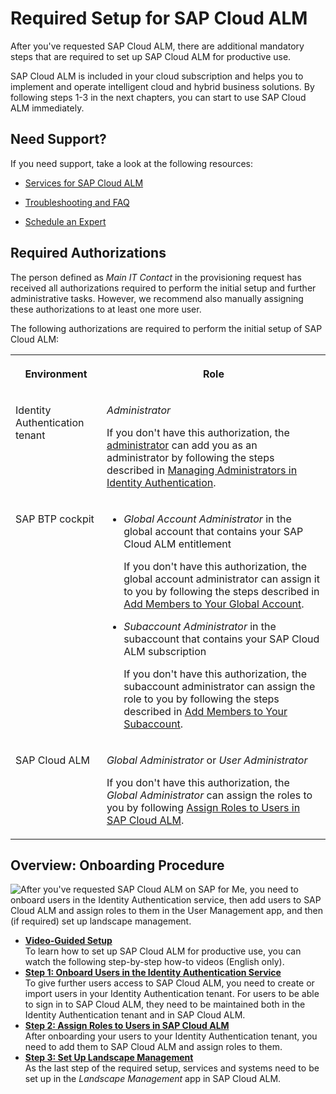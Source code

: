 <!-- loio80b2c30a8d194ae8aff496bcff057cf0 -->

# Required Setup for SAP Cloud ALM

After you've requested SAP Cloud ALM, there are additional mandatory steps that are required to set up SAP Cloud ALM for productive use.

SAP Cloud ALM is included in your cloud subscription and helps you to implement and operate intelligent cloud and hybrid business solutions. By following steps 1-3 in the next chapters, you can start to use SAP Cloud ALM immediately.



<a name="loio80b2c30a8d194ae8aff496bcff057cf0__section_e22_lj1_wxb"/>

## Need Support?

If you need support, take a look at the following resources:

-   [Services for SAP Cloud ALM](https://support.sap.com/en/alm/sap-cloud-alm/services-for-sap-cloud-alm.html)

-   [Troubleshooting and FAQ](../troubleshooting-and-faq-737bcf7.md#loio737bcf73077c4ed1bc3400648a60f1a8)

-   [Schedule an Expert](https://me.sap.com/app/sae)




<a name="loio80b2c30a8d194ae8aff496bcff057cf0__section_rdm_3mt_r5b"/>

## Required Authorizations

The person defined as *Main IT Contact* in the provisioning request has received all authorizations required to perform the initial setup and further administrative tasks. However, we recommend also manually assigning these authorizations to at least one more user.

The following authorizations are required to perform the initial setup of SAP Cloud ALM:


<table>
<tr>
<th valign="top">

Environment

</th>
<th valign="top">

Role

</th>
</tr>
<tr>
<td valign="top">

Identity Authentication tenant

</td>
<td valign="top">

*Administrator*

If you don't have this authorization, the [administrator](https://iamtenants.accounts.cloud.sap/) can add you as an administrator by following the steps described in [Managing Administrators in Identity Authentication](https://help.sap.com/docs/IDENTITY_AUTHENTICATION/6d6d63354d1242d185ab4830fc04feb1/786eea2e06fa4bef84d914a7c319d74c.html).

</td>
</tr>
<tr>
<td valign="top">

SAP BTP cockpit

</td>
<td valign="top">

-   *Global Account Administrator* in the global account that contains your SAP Cloud ALM entitlement

    If you don't have this authorization, the global account administrator can assign it to you by following the steps described in [Add Members to Your Global Account](https://help.sap.com/viewer/65de2977205c403bbc107264b8eccf4b/LATEST/en-US/4a0491330a164f5a873fa630c7f45f06.html).

-   *Subaccount Administrator* in the subaccount that contains your SAP Cloud ALM subscription

    If you don't have this authorization, the subaccount administrator can assign the role to you by following the steps described in [Add Members to Your Subaccount](https://help.sap.com/viewer/65de2977205c403bbc107264b8eccf4b/LATEST/en-US/1e1b7b60bb1b4764a2d4bb96bd73182d.html).




</td>
</tr>
<tr>
<td valign="top">

SAP Cloud ALM

</td>
<td valign="top">

*Global Administrator* or *User Administrator*

If you don't have this authorization, the *Global Administrator* can assign the roles to you by following [Assign Roles to Users in SAP Cloud ALM](https://help.sap.com/docs/CloudALM/08879d094f3b4de3ac67832f4a56a6de/7304b17f3aac4ebaa24c5c6a3a8e236e.html).

</td>
</tr>
</table>



<a name="loio80b2c30a8d194ae8aff496bcff057cf0__section_hjw_gmt_r5b"/>

## Overview: Onboarding Procedure

![After you've requested SAP Cloud ALM on SAP for Me, you need to onboard
							users in the Identity Authentication service, then add users to SAP
							Cloud ALM and assign roles to them in the User Management app, and then
							(if required) set up landscape management.](images/Image_Map_Required_Setup_for_SAP_Cloud_ALM_d4f9ce5.png)

-   **[Video-Guided Setup](video-guided-setup-cd38b1f.md "To learn how to set up SAP Cloud ALM for productive use, you can watch the following
		step-by-step how-to videos (English only).")**  
To learn how to set up SAP Cloud ALM for productive use, you can watch the following step-by-step how-to videos \(English only\).
-   **[Step 1: Onboard Users in the Identity Authentication Service](step-1-onboard-users-in-the-identity-authentication-service-f2a8a8c.md "To give further users access to SAP Cloud ALM, you need to create or import users in
		your Identity Authentication tenant. For users to be able to sign in to SAP Cloud ALM, they
		need to be maintained both in the Identity Authentication tenant and in SAP Cloud
		ALM.")**  
To give further users access to SAP Cloud ALM, you need to create or import users in your Identity Authentication tenant. For users to be able to sign in to SAP Cloud ALM, they need to be maintained both in the Identity Authentication tenant and in SAP Cloud ALM.
-   **[Step 2: Assign Roles to Users in SAP Cloud ALM](step-2-assign-roles-to-users-in-sap-cloud-alm-7304b17.md "After onboarding your users to your Identity Authentication tenant, you need to add them
		to SAP Cloud ALM and assign roles to them.")**  
After onboarding your users to your Identity Authentication tenant, you need to add them to SAP Cloud ALM and assign roles to them.
-   **[Step 3: Set Up Landscape Management](step-3-set-up-landscape-management-23f1c49.md "As the last step of the required setup, services and systems need to be set up in the
			Landscape Management app in SAP Cloud ALM.")**  
As the last step of the required setup, services and systems need to be set up in the *Landscape Management* app in SAP Cloud ALM.

